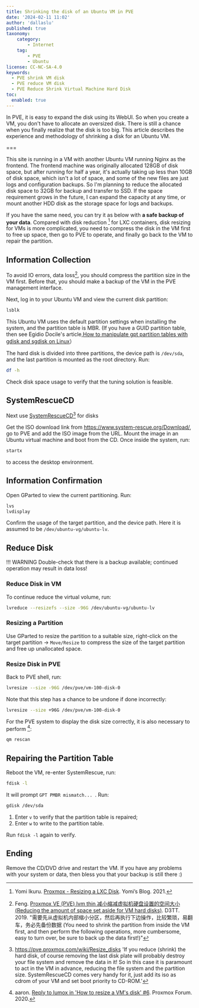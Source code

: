 ```yaml
---
title: Shrinking the disk of an Ubuntu VM in PVE
date: '2024-02-11 11:02'
author: 'dallaslu'
published: true
taxonomy:
    category:
        - Internet
    tag:
        - PVE
        - Ubuntu
license: CC-NC-SA-4.0
keywords:
  - PVE shrink VM disk
  - PVE reduce VM disk
  - PVE Reduce Shrink Virtual Machine Hard Disk
toc:
  enabled: true
---
```


In PVE, it is easy to expand the disk using its WebUI. So when you create a VM, you don't have to allocate an oversized disk. There is still a chance when you finally realize that the disk is too big. This article describes the experience and methodology of shrinking a disk for an Ubuntu VM.

===

This site is running in a VM with another Ubuntu VM running Nginx as the frontend. The frontend machine was originally allocated 128GB of disk space, but after running for half a year, it's actually taking up less than 10GB of disk space, which isn't a lot of space, and some of the new files are just logs and configuration backups. So I'm planning to reduce the allocated disk space to 32GB for backup and transfer to SSD. If the space requirement grows in the future, I can expand the capacity at any time, or mount another HDD disk as the storage space for logs and backups.

If you have the same need, you can try it as below with **a safe backup of your data**. Compared with disk reduction [^lxc-reduce-disk] for LXC containers, disk resizing for VMs is more complicated, you need to compress the disk in the VM first to free up space, then go to PVE to operate, and finally go back to the VM to repair the partition.

## Information Collection

To avoid IO errors, data loss[^lvreduce-warning], you should compress the partition size in the VM first. Before that, you should make a backup of the VM in the PVE management interface.

Next, log in to your Ubuntu VM and view the current disk partition:

```bash
lsblk
```

This Ubuntu VM uses the default partition settings when installing the system, and the partition table is MBR. (If you have a GUID partition table, then see Egidio Docile's article,[How to manipulate gpt partition tables with gdisk and sgdisk on Linux](https://linuxconfig.org/how-to-manipulate-gpt-partition-tables-with-gdisk-and-sgdisk-on-linux)）

The hard disk is divided into three partitions, the device path is `/dev/sda`, and the last partition is mounted as the root directory. Run:

```bash
df -h
```

Check disk space usage to verify that the tuning solution is feasible.

## SystemRescueCD

Next use [SystemRescueCD](https://www.system-rescue.org)[^pve-resize-disks] for disks

Get the ISO download link from <https://www.system-rescue.org/Download/>, go to PVE and add the ISO image from the URL. Mount the image in an Ubuntu virtual machine and boot from the CD. Once inside the system, run:

```bash
startx
```

to access the desktop environment.

## Information Confirmation

Open GParted to view the current partitioning. Run:

```bash
lvs
lvdisplay
```

Confirm the usage of the target partition, and the device path. Here it is assumed to be `/dev/ubuntu-vg/ubuntu-lv`.

## Reduce Disk

!!! WARNING Double-check that there is a backup available; continued operation may result in data loss!

### Reduce Disk in VM

To continue reduce the virtual volume, run:

```bash
lvreduce --resizefs --size -96G /dev/ubuntu-vg/ubuntu-lv
```
### Resizing a Partition

Use GParted to resize the partition to a suitable size, right-click on the target partition -> `Move/Resize` to compress the size of the target partition and free up unallocated space.

### Resize Disk in PVE

Back to PVE shell, run:

```bash
lvresize --size -96G /dev/pve/vm-100-disk-0
```

Note that this step has a chance to be undone if done incorrectly:

```bash
lvresize --size +96G /dev/pve/vm-100-disk-0
```

For the PVE system to display the disk size correctly, it is also necessary to perform [^qm-rescan]:

```bash
qm rescan
```

## Repairing the Partition Table

Reboot the VM, re-enter SystemRescue, run:

```bash
fdisk -l
```

It will prompt `GPT PMBR mismatch... `. Run:

```bash
gdisk /dev/sda
```

1. Enter `v` to verify that the partition table is repaired;
2. Enter `w` to write to the partition table.

Run `fdisk -l` again to verify.

## Ending

Remove the CD/DVD drive and restart the VM. If you have any problems with your system or data, then bless you that your backup is still there :)

[^lxc-reduce-disk]: Yomi Ikuru. [Proxmox - Resizing a LXC Disk](https://yomis.blog/proxmox-resizing-a-disk/). Yomi’s Blog. 2021.
[^lvreduce-warning]: Feng. [Proxmox VE (PVE) lvm thin 减小缩减虚拟机硬盘设置的空间大小(Reducing the amount of space set aside for VM hard disks)](https://www.d3tt.com/view/116). D3TT. 2019. "需要先从虚拟机内部缩小分区，然后再执行下边操作，比较繁琐，易翻车，务必先备份数据 (You need to shrink the partition from inside the VM first, and then perform the following operations, more cumbersome, easy to turn over, be sure to back up the data first!)"
[^pve-resize-disks]: <https://pve.proxmox.com/wiki/Resize_disks> 'If you reduce (shrink) the hard disk, of course removing the last disk plate will probably destroy your file system and remove the data in it! So in this case it is paramount to act in the VM in advance, reducing the file system and the partition size. SystemRescueCD comes very handy for it, just add its iso as cdrom of your VM and set boot priority to CD-ROM.'
[^qm-rescan]: aaron. [Reply to lumox in 'How to resize a VM's disk'
 #6](https://forum.proxmox.com/threads/how-to-resize-a-vms-disk.79349/post-351732). Proxmox Forum. 2020.